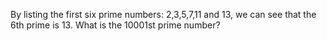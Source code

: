 By listing the first six prime numbers: 
2,3,5,7,11 and 13, we can see that the 6th prime is 13.
What is the 10001st prime number?